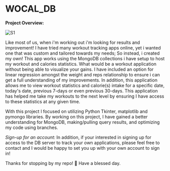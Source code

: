 # WOCAL_DB

**Project Overview:**

![S1](imgs/overview.png)

Like most of us, when i'm working out i'm looking for results and improvement! I have tried many workout tracking apps online, yet i wanted one that was custom and tailored towards my needs; So instead, i created my own! This app works using the MongoDB collections i have setup to host my workout and calories statistics. What would be a workout application without being able to visualize your gains. I have included an option for linear regression amongst the weight and reps relationship to ensure i can get a full understanding of my improvements. In addition, this application allows me to view workout statistics and calorie(s) intake for a specific date, today's date, previous 7-days or even previous 30-days. This application has helped me take my workouts to the next level by ensuring I have access to these statistics at any given time. 

With this project I focused on utilizing Python Tkinter, matplotlib and pymongo libraries. By working on this project, I have gained a better understanding for MongoDB, making/pulling query results, and optimizing my code using branches. 

*Sign-up for an account:*
In addition, if your interested in signing up for access to the DB server to track your own applications, please feel free to contact and I would be happy to set you up with your own account to sign in! 

Thanks for stopping by my repo!
:wave:
Have a blessed day.
